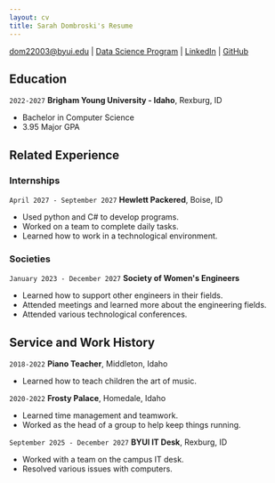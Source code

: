 ```yaml
---
layout: cv
title: Sarah Dombroski's Resume
---
```


<div id="webaddress">
<a href="dom22003@byui.edu">dom22003@byui.edu</a>
| <a href="https://www.youtube.com/watch?v=dQw4w9WgXcQ">Data Science Program</a>
| <a href="www.linkedin.com/in/sarah-dombroski-06a125265">LinkedIn</a>
| <a href="https://github.com/sarahdombroski640">GitHub</a>
</div>

<!-- https://www.monique.tech/the-art-of-markdown -->

## Education

`2022-2027`
__Brigham Young University - Idaho__, Rexburg, ID

- Bachelor in Computer Science
- 3.95 Major GPA


## Related Experience

### Internships

`April 2027 - September 2027`
__Hewlett Packered__, Boise, ID

- Used python and C# to develop programs.
- Worked on a team to complete daily tasks.
- Learned how to work in a technological environment.

### Societies

`January 2023 - December 2027`
__Society of Women's Engineers__

- Learned how to support other engineers in their fields.
- Attended meetings and learned more about the engineering fields.
- Attended various technological conferences.


## Service and Work History

`2018-2022`
__Piano Teacher__, Middleton, Idaho

- Learned how to teach children the art of music.


`2020-2022`
__Frosty Palace__, Homedale, Idaho

- Learned time management and teamwork.
- Worked as the head of a group to help keep things running.


`September 2025 - December 2027`
__BYUI IT Desk__, Rexburg, ID

- Worked with a team on the campus IT desk.
- Resolved various issues with computers.


<!-- ### Footer

Last updated: March 2023 -->


